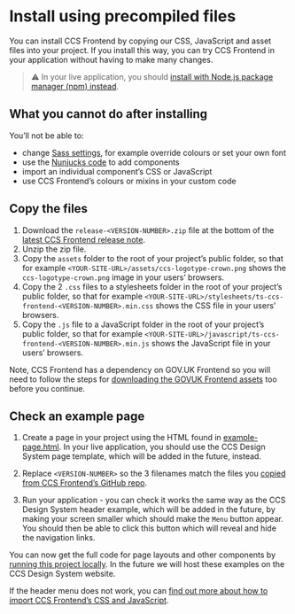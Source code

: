 # Install using precompiled files

You can install CCS Frontend by copying our CSS, JavaScript and asset files into your project.
If you install this way, you can try CCS Frontend in your application without having to make many changes.

> :warning: In your live application, you should [install with Node.js package manager (npm) instead](install-with-npm.md).

## What you cannot do after installing

You’ll not be able to:

<!-- Add Nunjucks -->
- change [Sass settings](https://frontend.design-system.service.gov.uk/sass-api-reference/), for example override colours or set your own font
- use the [Nunjucks code](/docs/guides/use-nunjucks.md) to add components
- import an individual component’s CSS or JavaScript
- use CCS Frontend’s colours or mixins in your custom code

## Copy the files
1. Download the `release-<VERSION-NUMBER>.zip` file at the bottom of the [latest CCS Frontend release note](https://github.com/tim-s-ccs/ts-ccs-frontend/releases/latest).
2. Unzip the zip file.
3. Copy the `assets` folder to the root of your project’s public folder, so that for example `<YOUR-SITE-URL>/assets/ccs-logotype-crown.png` shows the `ccs-logotype-crown.png` image in your users’ browsers.
4. Copy the 2 `.css` files to a stylesheets folder in the root of your project’s public folder, so that for example `<YOUR-SITE-URL>/stylesheets/ts-ccs-frontend-<VERSION-NUMBER>.min.css` shows the CSS file in your users’ browsers.
5. Copy the `.js` file to a JavaScript folder in the root of your project’s public folder, so that for example `<YOUR-SITE-URL>/javascript/ts-ccs-frontend-<VERSION-NUMBER>.min.js` shows the JavaScript file in your users’ browsers.

Note, CCS Frontend has a dependency on GOV.UK Frontend so you will need to follow the steps for [downloading the GOVUK Frontend assets](https://frontend.design-system.service.gov.uk/install-using-precompiled-files/#copy-the-files) too before you continue.

## Check an example page
<!-- Add templates -->
1. Create a page in your project using the HTML found in [example-page.html](../examples/pages/example-page.html). 
   In your live application, you should use the CCS Design System page template, which will be added in the future, instead.

2. Replace `<VERSION-NUMBER>` so the 3 filenames match the files you [copied from CCS Frontend’s GitHub repo](#copy-the-files).

3. Run your application - you can check it works the same way as the CCS Design System header example, which will be added in the future, by making your screen smaller which should make the `Menu` button appear.
   You should then be able to click this button which will reveal and hide the navigation links.

You can now get the full code for page layouts and other components by [running this project locally](/docs/contributing/running-locally.md).
In the future we will host these examples on the CCS Design System website.

If the header menu does not work, you can [find out more about how to import CCS Frontend’s CSS and JavaScript](/docs/guides/import-assets.md).
